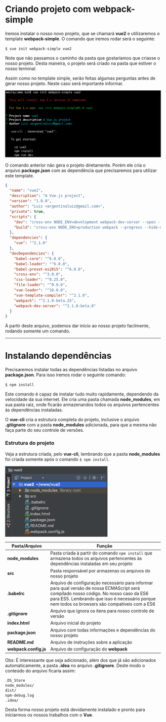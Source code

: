 # Criando projeto com webpack-simple

Iremos instalar o nosso novo projeto, que se chamará **vue2** e utilizaremos o template **webpack-simple**. O comando que iremos rodar será o seguinte:

`$ vue init webpack-simple vue2`

Note que não passamos o caminho da pasta que gostaríamos que criasse o nosso projeto. Desta maneira, o projeto será criado na pasta que estiver o nosso terminal.

Assim como no template simple, serão feitas algumas perguntas antes de gerar nosso projeto. Neste caso será importante informar.

![Vue Template webpack-simple](./images/vue-webpack-simple.png "Vue Template webpack-simple")

O comando anterior não gera o projeto diretamente. Porém ele cria o arquivo **package.json** com as dependência que precisaremos para utilizar este template.

```json
{
  "name": "vue2",
  "description": "A Vue.js project",
  "version": "1.0.0",
  "author": "Luiz <argentinaluiz@gmail.com>",
  "private": true,
  "scripts": {
    "dev": "cross-env NODE_ENV=development webpack-dev-server --open --inline --hot",
    "build": "cross-env NODE_ENV=production webpack --progress --hide-modules"
  },
  "dependencies": {
    "vue": "^2.1.0"
  },
  "devDependencies": {
    "babel-core": "^6.0.0",
    "babel-loader": "^6.0.0",
    "babel-preset-es2015": "^6.0.0",
    "cross-env": "^3.0.0",
    "css-loader": "^0.25.0",
    "file-loader": "^0.9.0",
    "vue-loader": "^10.0.0",
    "vue-template-compiler": "^2.1.0",
    "webpack": "^2.1.0-beta.25",
    "webpack-dev-server": "^2.1.0-beta.0"
  }
}
```

À partir deste arquivo, podemos dar início ao nosso projeto facilmente, rodando somente um comando.

***

# Instalando dependências

Precisaremos instalar todas as dependências listadas no arquivo **package.json**. Para isso iremos rodar o seguinte comando:

`$ npm install`

Este comando é capaz de instalar tudo muito rapidamente, dependendo da velocidade da sua internet. Ele cria uma pasta chamada **node_modules**, em sua pasta raiz, onde ficarão armazenandos todos os arquivos pertencentes às dependências instaladas.

O **vue-cli** cria a estrutura completa do projeto, inclusive o arquivo **.gitignore** com a pasta **node_modules** adicionada, para que a mesma não faça parte do seu controle de versões.

### Estrutura do projeto

Veja a estrutura criada, pelo **vue-cli**, lembrando que a pasta **node_modules** foi criada somente após o comando `$ npm install`.

![Vue webpack-simple Estrutura](./images/vue-webpack-simple-estrutura.png "Vue webpack-simple Estrutura")

Pasta/Arquivo | Função
-------------------- | -----------
**node_modules** | Pasta criada à partir do comando `npm install` que armazena todos os arquivos pertencentes às dependências instaladas em seu projeto
**src** | Pasta responsável por armazenas os arquivos do nosso projeto
**.babelrc** | Arquivo de configuração necessário para informar para qual versão de nossa ECMAScript será compilado nosso código. No nosso caso da ES6 para ES5. Lembrando que isso é necessário porque nem todos os browsers são compatíveis com a ES6
**.gitignore** | Arquivo que ignora os itens para nosso controle de versão
**index.html** | Arquivo inicial do projeto
**package.json** | Arquivo com todas informações e dependências do nosso projeto
**README.md** | Arquivo de instruções sobre a aplicação
**webpack.config.js** | Arquivo de configuração do **webpack**

Obs: É interessante que seja adicionado, além dos que já são adicionados automaticamente, a pasta **.idea** no arquivo **.gitignore**. Deste modo o conteúdo do arquivo ficaria assim:

```
.DS_Store
node_modules/
dist/
npm-debug.log
.idea/
```

Desta forma nosso projeto está devidamente instalado e pronto para iníciarmos os nossos trabalhos com o **Vue**.